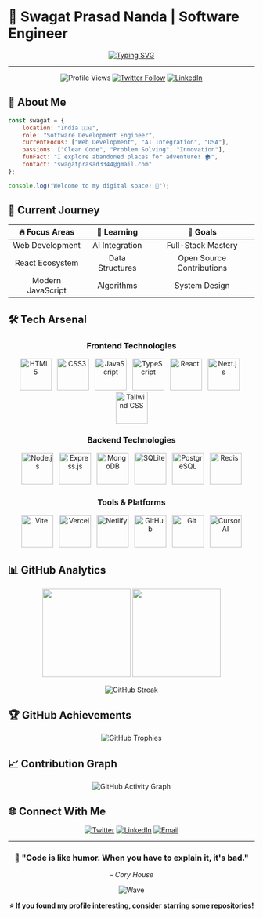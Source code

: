 # 🚀 **Swagat Prasad Nanda** | Software Engineer

<div align="center">
  
[![Typing SVG](https://readme-typing-svg.demolab.com?font=Fira+Code&weight=600&size=28&duration=3000&pause=1000&color=00D9FF&center=true&vCenter=true&width=600&height=100&lines=Hey+there!+I'm+Swagat+👋;Software+Engineer+%7C+India+🇮🇳;Building+the+future+with+code+💻;AI+%2B+Web+Dev+Enthusiast+🤖)](https://git.io/typing-svg)

</div>

---

<div align="center">
  
![Profile Views](https://komarev.com/ghpvc/?username=code-name-healer&label=Profile%20Views&color=00d9ff&style=for-the-badge)
[![Twitter Follow](https://img.shields.io/twitter/follow/codename_healer?logo=twitter&style=for-the-badge&color=1DA1F2)](https://twitter.com/codename_healer)
[![LinkedIn](https://img.shields.io/badge/LinkedIn-Connect-blue?style=for-the-badge&logo=linkedin)](https://linkedin.com/in/swagat-nanda)

</div>

## 🌟 **About Me**

```javascript
const swagat = {
    location: "India 🇮🇳",
    role: "Software Development Engineer",
    currentFocus: ["Web Development", "AI Integration", "DSA"],
    passions: ["Clean Code", "Problem Solving", "Innovation"],
    funFact: "I explore abandoned places for adventure! 🏚️",
    contact: "swagatprasad3344@gmail.com"
};

console.log("Welcome to my digital space! 🚀");
```

## 🎯 **Current Journey**

<div align="center">
  
| 🔥 **Focus Areas** | 🌱 **Learning** | 🎯 **Goals** |
|:---:|:---:|:---:|
| Web Development | AI Integration | Full-Stack Mastery |
| React Ecosystem | Data Structures | Open Source Contributions |
| Modern JavaScript | Algorithms | System Design |

</div>

## 🛠️ Tech Arsenal

<div align="center">

### **Frontend Technologies**
<p align="center">
  <img src="https://skillicons.dev/icons?i=html" width="65" height="65" alt="HTML5" />
   
  <img src="https://skillicons.dev/icons?i=css" width="65" height="65" alt="CSS3" />
   
  <img src="https://skillicons.dev/icons?i=js" width="65" height="65" alt="JavaScript" />
   
  <img src="https://skillicons.dev/icons?i=ts" width="65" height="65" alt="TypeScript" />
   
  <img src="https://skillicons.dev/icons?i=react" width="65" height="65" alt="React" />
   
  <img src="https://skillicons.dev/icons?i=nextjs" width="65" height="65" alt="Next.js" />
   
  <img src="https://skillicons.dev/icons?i=tailwind" width="65" height="65" alt="Tailwind CSS" />
</p>

### **Backend Technologies**
<p align="center">
  <img src="https://skillicons.dev/icons?i=nodejs" width="65" height="65" alt="Node.js" />
   
  <img src="https://skillicons.dev/icons?i=express" width="65" height="65" alt="Express.js" />
   
  <img src="https://skillicons.dev/icons?i=mongodb" width="65" height="65" alt="MongoDB" />
   
  <img src="https://skillicons.dev/icons?i=sqlite" width="65" height="65" alt="SQLite" />
   
  <img src="https://skillicons.dev/icons?i=postgres" width="65" height="65" alt="PostgreSQL" />
   
  <img src="https://skillicons.dev/icons?i=redis" width="65" height="65" alt="Redis" />
</p>

### **Tools & Platforms**
<p align="center">
  <img src="https://skillicons.dev/icons?i=vite" width="65" height="65" alt="Vite" />
   
  <img src="https://skillicons.dev/icons?i=vercel" width="65" height="65" alt="Vercel" />
   
  <img src="https://skillicons.dev/icons?i=netlify" width="65" height="65" alt="Netlify" />
   
  <img src="https://skillicons.dev/icons?i=github" width="65" height="65" alt="GitHub" />
   
  <img src="https://skillicons.dev/icons?i=git" width="65" height="65" alt="Git" />
   
  <img src="https://cdn.brandfetch.io/cursor.com/fallback/lettermark/theme/dark/h/256/w/256/icon?c=1bfwsmEH20zzEfSNTed" width="65" height="65" alt="Cursor AI" />
</p>

</div>

## 📊 **GitHub Analytics**

<div align="center">
  
<img height="180em" src="https://github-readme-stats.vercel.app/api?username=code-name-healer&show_icons=true&theme=tokyonight&include_all_commits=true&count_private=true&hide_border=true&bg_color=0D1117&title_color=00D9FF&icon_color=00D9FF&text_color=ffffff"/>
<img height="180em" src="https://github-readme-stats.vercel.app/api/top-langs/?username=code-name-healer&layout=compact&theme=tokyonight&hide_border=true&bg_color=0D1117&title_color=00D9FF&text_color=ffffff"/>

</div>

<div align="center">
  
![GitHub Streak](https://github-readme-streak-stats.herokuapp.com/?user=code-name-healer&theme=tokyonight&hide_border=true&background=0D1117&stroke=00D9FF&ring=00D9FF&fire=00D9FF&currStreakLabel=00D9FF)

</div>

## 🏆 **GitHub Achievements**

<div align="center">
  
![GitHub Trophies](https://github-profile-trophy.vercel.app/?username=code-name-healer&theme=tokyonight&no-frame=true&no-bg=true&margin-w=4&row=1)

</div>

## 📈 **Contribution Graph**

<div align="center">
  
![GitHub Activity Graph](https://github-readme-activity-graph.vercel.app/graph?username=code-name-healer&theme=tokyo-night&hide_border=true&bg_color=0D1117&color=00D9FF&line=00D9FF&point=FFFFFF)

</div>

## 🌐 **Connect With Me**

<div align="center">
  
[![Twitter](https://img.shields.io/badge/Twitter-1DA1F2?style=for-the-badge&logo=twitter&logoColor=white)](https://twitter.com/codename_healer)
[![LinkedIn](https://img.shields.io/badge/LinkedIn-0077B5?style=for-the-badge&logo=linkedin&logoColor=white)](https://linkedin.com/in/swagat-nanda)
[![Email](https://img.shields.io/badge/Email-D14836?style=for-the-badge&logo=gmail&logoColor=white)](mailto:swagatprasad3344@gmail.com)

</div>

---

<div align="center">
  
### 💫 **"Code is like humor. When you have to explain it, it's bad."** 
*– Cory House*

</div>

<div align="center">
  
![Wave](https://capsule-render.vercel.app/api?type=waving&color=gradient&customColorList=6,11,20&height=150&section=footer&text=Thanks%20for%20visiting!&fontSize=50&fontColor=fff&animation=twinkling&fontAlignY=75)

</div>

<div align="center">
  
**⭐ If you found my profile interesting, consider starring some repositories!**

</div>
